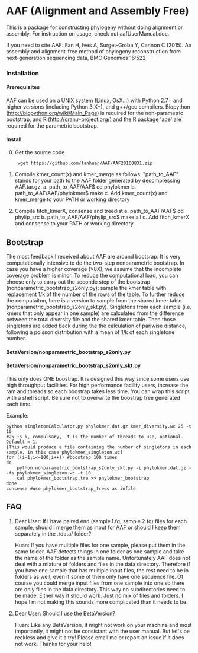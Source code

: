 AAF (Alignment and Assembly Free)
===

This is a package for constructing phylogeny without doing alignment or assembly. For instruction on usage, check out aafUserManual.doc.

If you need to cite AAF: Fan H, Ives A, Surget-Groba Y, Cannon C (2015). An assembly and alignment-freemethod of phylogeny reconstruction from next-generation sequencing data, BMCGenomics 16:522
### Installation

#### Prerequisites
AAF can be used on a UNIX system (Linux, OsX...) with Python 2.7+ and higher versions  (including Python 3.X+), and g++/gcc compilers. Biopython (http://biopython.org/wiki/Main_Page) is required for the non-parametric bootstrap, and R (http://cran.r-project.org/) and the R package 'ape' are required for the parametric bootstrap.#### Install0. Get the source code

		wget https://github.com/fanhuan/AAF/AAF20160831.zip 1. Compile kmer_count(x) and kmer_merge as follows. "path_to_AAF" stands for your path to the AAF folder generated by decompressing AAF.tar.gz.	a. path_to_AAF/AAF$ cd phylokmer	b. path_to_AAF/AAF/phylokmer$ make	c. Add kmer_count(x) and kmer_merge to your PATH or working directory2. Compile fitch_kmerX, consense and treedist	a. path_to_AAF/AAF$ cd phylip_src	b. path_to_AAF/AAF/phylip_src$ make all	c. Add fitch_kmerX and consense to your PATH or working directory  

## Bootstrap
The most feedback I received about AAF are around bootsrap. It is very computationally intensive to do the two-step nonparametric bootstrap. In case you have a higher coverage (>8X), we assume that the incomplete coverage problem is minor. To reduce the computational load, you can choose only to carry out the seconde step of the bootstrap (nonparametric\_bootstrap\_s2only.py): sample the kmer table with replacement 1/k of the number of the rows of the table. To further reduce the computaiton, here is a version to sample from the shared kmer table (nonparametric\_bootstrap\_s2only_skt.py). Singletons from each sample (i.e. kmers that only appear in one sample) are calculated from the difference between the total diversity file and the shared kmer table. Then those singletons are added back during the the calculation of pariwise distance, following a poisson distribution with a mean of 1/k of each singletone number.  
#### BetaVersion/nonparametric\_bootstrap\_s2only.py

#### BetaVersion/nonparametric\_bootstrap\_s2only_skt.py

This only does ONE boostrap. It is designed this way since some users use high throughput facilities. For high performance facility users, increase the ram and threads so each boostrap takes less time. You can wrap this script with a shell script. Be sure not to overwrite the boostrap tree generated each time.

Example:

	python singletonCalculator.py phylokmer.dat.gz kmer_diversity.wc 25 -t 10  
	#25 is k, compulsary, -t is the number of threads to use, optional. Default = 1.  
	[This would produce a file containing the number of singletons in each sample, in this case phylokmer_singleton.wc]
	for ((i=1;i<=100;i++)) #boostrap 100 times
	do
		python nonparametric_bootstrap_s2only_skt.py -i phylokmer.dat.gz --fs phylokmer_singleton.wc -t 10
		cat phylokmer_bootstrap.tre >> phylokmer_bootstrap
	done
	consense #use phylokmer_bootstrap_trees as infile
		

## FAQ
1. Dear User: If I have paired end (sample.1.fq, sample.2.fq) files for each sample, should I merge
them as input for AAF or should I keep them separately in the ./data/ folder?

	Huan: If you have multiple files for one sample, please put them in the same folder. AAF detects things in one folder as one sample and take the name of the folder as the sample name. Unfortunately AAF does not deal with a mixture of folders and files in the data directory. Therefore if you have one sample that has multiple input files, the rest need to be in folders as well, even if some of them only have one sequence file. Of course you could merge input files from one sample into one so there are only files in the data directory. This way no subdirectories need to be made. Either way it should work. Just no mix of files and folders. I hope I’m not making this sounds more complicated than it needs to be. 

2. Dear User: Should I use the BetaVersion?

	Huan: Like any BetaVersion, it might not work on your machine and most importantly, it might not be consistant with the user manual. But let's be reckless and give it a try! Please email me or report an issue if it does not work. Thanks for your help!